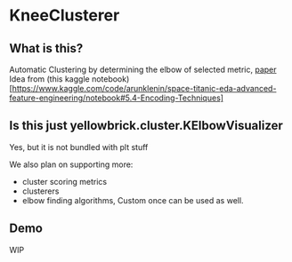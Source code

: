 # KneeClusterer

## What is this?
Automatic Clustering by determining the elbow of selected metric, [paper](https://raghavan.usc.edu//papers/kneedle-simplex11.pdf)
Idea from (this kaggle notebook)[https://www.kaggle.com/code/arunklenin/space-titanic-eda-advanced-feature-engineering/notebook#5.4-Encoding-Techniques]

## Is this just yellowbrick.cluster.KElbowVisualizer
Yes, but it is not bundled with plt stuff

We also plan on supporting more:
- cluster scoring metrics
- clusterers
- elbow finding algorithms,
Custom once can be used as well.

## Demo
WIP
